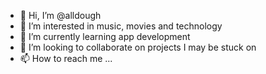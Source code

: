 - 👋 Hi, I’m @alldough
- 👀 I’m interested in music, movies and technology
- 🌱 I’m currently learning app development
- 💞️ I’m looking to collaborate on projects I may be stuck on
- 📫 How to reach me ...

<!---
alldough/alldough is a ✨ special ✨ repository because its `README.md` (this file) appears on your GitHub profile.
You can click the Preview link to take a look at your changes.
--->
